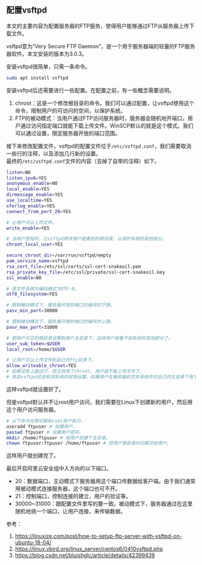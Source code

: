 ## 配置vsftpd

本文的主要内容为配置服务器的FTP服务，使得用户能够通过FTP从服务器上传下载文件。

vsftpd意为“Very Secure FTP Daemon”，是一个用于服务器端的轻量的FTP服务器软件。本文安装的版本为3.0.3。  

安装vsftpd很简单，只需一条命令。

````bash
sudo apt install vsftpd
````

安装vsftpd后还需要进行一些配置。在配置之前，有一些概念需要说明。

1. chroot：这是一个修改根目录的命令。我们可以通过配置，让vsftpd使用这个命令，限制用户的可访问的空间，以保护系统。
2. FTP的被动模式：当用户通过FTP访问服务器时，服务器会随机地开端口，用户通过访问指定端口就能下载上传文件。WinSCP默认的就是这个模式。我们可以通过设置，限定服务器开放的端口范围。

接下来修改配置文件，vsftpd的配置文件位于``/etc/vsftpd.conf``，我们需要取消一些行的注释，以及添加几行新的设置。  
最终的``/etc/vsftpd.conf``文件的内容（去掉了自带的注释）如下。

````bash
listen=NO
listen_ipv6=YES
anonymous_enable=NO
local_enable=YES
dirmessage_enable=YES
use_localtime=YES
xferlog_enable=YES
connect_from_port_20=YES

# 让用户可以上传文件。
write_enable=YES

# 当用户登陆时，让vsftpd修改用户能看到的根目录，以保护系统的其他部分。
chroot_local_user=YES

secure_chroot_dir=/var/run/vsftpd/empty
pam_service_name=vsftpd
rsa_cert_file=/etc/ssl/certs/ssl-cert-snakeoil.pem
rsa_private_key_file=/etc/ssl/private/ssl-cert-snakeoil.key
ssl_enable=NO

# 使文件系统为编码格式为UTF-8。
utf8_filesystem=YES

# 限制被动模式下，服务器开放的端口的编号的下限。
pasv_min_port=30000

# 限制被动模式下，服务器开放的端口的编号的上限。
pasv_max_port=31000

# 把用户可见的根目录设置到用户主目录下，这样用户就看不到系统的其他部分了。
user_sub_token=$USER
local_root=/home/$USER

# 让用户可以上传文件到自己的ftp目录下。
allow_writeable_chroot=YES
# 如果没有上面这行，而又启用了chroot，用户就不能上传文件了。
# 而且vsftpd还会检测系统的权限设置，如果用户在服务器的文件系统中在自己的主目录下有写权限就会报错。
````

这样vsftpd就设置好了。

但是vsftpd默认并不让root用户访问，我们需要在Linux下创建新的用户，然后用这个用户访问服务器。

````bash
# 以下命令在需切换到root用户执行。
useradd ftpuser # 创建用户。
passwd ftpuser # 设置用户密码。
mkdir /home/ftpuser # 给用户创建个主目录。
chown ftpuser:ftpuser /home/ftpuser # 把用户家目录的归属交给用户。
````

这样用户就创建完了。

最后开启阿里云安全组中入方向的以下端口。

- 20：数据端口，主动模式下服务器用这个端口传数据给客户端。由于我们通常用被动模式连接服务器，这个端口也可不开。
- 21：控制端口，控制连接的建立，用户的验证等。
- 30000~31000：跟配置文件里写的要一致。被动模式下，服务器通过在这里随机地挑一个端口，让用户连接，来传输数据。

参考：

1. <https://linuxize.com/post/how-to-setup-ftp-server-with-vsftpd-on-ubuntu-18-04/>
2. <https://linux.vbird.org/linux_server/centos6/0410vsftpd.php>
3. <https://blog.csdn.net/bluishglc/article/details/42399439>
